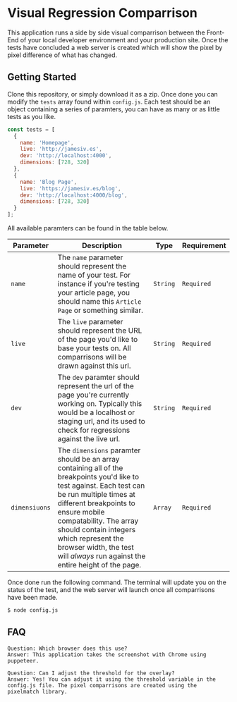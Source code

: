 # Visual Regression Comparrison
This application runs a side by side visual comparrison between the Front-End of your local developer environment and your production site. Once the tests have concluded a web server is created which will show the pixel by pixel difference of what has changed.

## Getting Started
Clone this repository, or simply download it as a zip. Once done you can modify the `tests` array found within `config.js`. Each test should be an object containing a series of paramters, you can have as many or as little tests as you like.

```javascript
const tests = [
  {
    name: 'Homepage',
    live: 'http://jamesiv.es',
    dev: 'http://localhost:4000',
    dimensions: [728, 320]
  },
  {
    name: 'Blog Page',
    live: 'https://jamesiv.es/blog',
    dev: 'http://localhost:4000/blog',
    dimensions: [728, 320]
  }
];
```

All available paramters can be found in the table below.

| Parameter | Description | Type | Requirement |
| ------------- | ------------- | ------------- | ------------- |
| `name`  | The `name` parameter should represent the name of your test. For instance if you're testing your article page, you should name this `Article Page` or something similar. | `String` | `Required` | 
| `live`  | The `live` parameter should represent the URL of the page you'd like to base your tests on. All comparrisons will be drawn against this url. | `String` | `Required` |
| `dev`  | The `dev` paramter should represent the url of the page you're currently working on. Typically this would be a localhost or staging url, and its used to check for regressions against the live url. | `String` | `Required` |
| `dimensiuons`  | The `dimensions` paramter should be an array containing all of the breakpoints you'd like to test against. Each test can be run multiple times at different breakpoints to ensure mobile compatability. The array should contain integers which represent the browser width, the test will _always_ run against the entire height of the page. | `Array` | `Required` |

Once done run the following command. The terminal will update you on the status of the test, and the web server will launch once all comparrisons have been made.

```bash
$ node config.js
```

## FAQ
```
Question: Which browser does this use?
Answer: This application takes the screenshot with Chrome using puppeteer. 

Question: Can I adjust the threshold for the overlay?
Answer: Yes! You can adjust it using the threshold variable in the config.js file. The pixel comparrisons are created using the pixelmatch library. 
```